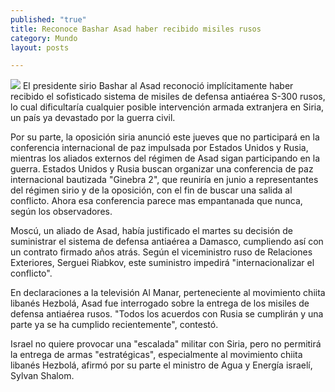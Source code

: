 ```yaml
---
published: "true"
title: Reconoce Bashar Asad haber recibido misiles rusos
category: Mundo
layout: posts

---
```


![](http://i.imgur.com/lTWv2SMm.png)
El presidente sirio Bashar al Asad reconoció implícitamente haber recibido el sofisticado sistema de misiles de defensa antiaérea S-300 rusos, lo cual dificultaría cualquier posible intervención armada extranjera en Siria, un país ya devastado por la guerra civil.


Por su parte, la oposición siria anunció este jueves que no participará en la conferencia internacional de paz impulsada por Estados Unidos y Rusia, mientras los aliados externos del régimen de Asad sigan participando en la guerra. Estados Unidos y Rusia buscan organizar una conferencia de paz internacional bautizada "Ginebra 2", que reuniría en junio a representantes del régimen sirio y de la oposición, con el fin de buscar una salida al conflicto. Ahora esa conferencia parece mas empantanada que nunca, según los observadores.

Moscú, un aliado de Asad, había justificado el martes su decisión de suministrar el sistema de defensa antiaérea a Damasco, cumpliendo así con un contrato firmado años atrás. Según el viceministro ruso de Relaciones Exteriores, Serguei Riabkov, este suministro impedirá "internacionalizar el conflicto".

En declaraciones a la televisión Al Manar, perteneciente al movimiento chiita libanés Hezbolá, Asad fue interrogado sobre la entrega de los misiles de defensa antiaérea rusos. "Todos los acuerdos con Rusia se cumplirán y una parte ya se ha cumplido recientemente", contestó.

Israel no quiere provocar una "escalada" militar con Siria, pero no permitirá la entrega de armas "estratégicas", especialmente al movimiento chiita libanés Hezbolá, afirmó por su parte el ministro de Agua y Energía israelí, Sylvan Shalom.
